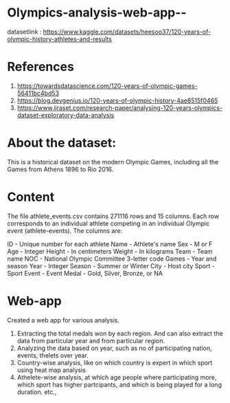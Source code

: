 # Olympics-analysis-web-app--

datasetlink : https://www.kaggle.com/datasets/heesoo37/120-years-of-olympic-history-athletes-and-results

# References

1. https://towardsdatascience.com/120-years-of-olympic-games-56411bc4bd53
2. https://blog.devgenius.io/120-years-of-olympic-history-4ae8515f0465
3. https://www.ijraset.com/research-paper/analysing-120-years-olympics-dataset-exploratory-data-analysis

# About the dataset:

This is a historical dataset on the modern Olympic Games, including all the Games from Athens 1896 to Rio 2016. 

# Content
The file athlete_events.csv contains 271116 rows and 15 columns. Each row corresponds to an individual athlete competing in an individual Olympic event (athlete-events). The columns are:

ID - Unique number for each athlete
Name - Athlete's name
Sex - M or F
Age - Integer
Height - In centimeters
Weight - In kilograms
Team - Team name
NOC - National Olympic Committee 3-letter code
Games - Year and season
Year - Integer
Season - Summer or Winter
City - Host city
Sport - Sport
Event - Event
Medal - Gold, Silver, Bronze, or NA

# Web-app

Created a web app for various analysis. 

1. Extracting the total medals won by each region. And can also extract the data from particular year and from particular region.
2. Analyzing the data based on year, such as no of participating nation, events, thelets over year. 
3. Country-wise analysis, like on which country is expert in which sport using heat map analysis
4. Athelete-wise analysis, at which age people where participating more, which sport has higher partcipants, and which is being played for a long duration. 
etc., 





